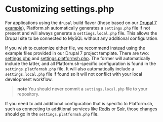 # Customizing settings.php

For applications using the `drupal` build flavor (those based on our [Drupal 7
example](https://github.com/platformsh/platformsh-example-drupal7)), Platform.sh automatically generates a `settings.php` file if not present and will always generate a `settings.local.php` file. This allows the Drupal site to be connected to MySQL without any additional configuration.

If you wish to customize either file, we recommend instead using the example files provided in our Drupal 7 project template.  There are two: [settings.php](https://github.com/platformsh/platformsh-example-drupal7/blob/master/settings.php) and [settings.platformsh.php](https://github.com/platformsh/platformsh-example-drupal7/blob/master/settings.platformsh.php).  The former will automatically include the latter, and all Platform.sh-specific configuration is found in the `settings.platformsh.php` file.  It will also automatically include a `settings.local.php` file if found so it will not conflict with your local development workflow.

> **note**
> You should never commit a `settings.local.php` file to your repository.


If you need to add additional configuration that is specific to Platform.sh, such as connecting to additional services like [Redis](/frameworks/drupal7/redis.md) or [Solr](/frameworks/drupal7/solr.md), those changes should go in the `settings.platformsh.php` file.
